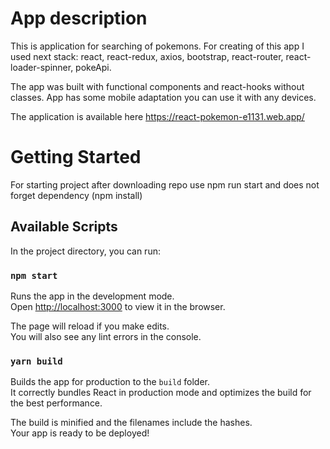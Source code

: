 # App description 

This is application for searching of pokemons. For creating of this app I used next stack: react, react-redux, axios, bootstrap, react-router, react-loader-spinner, pokeApi.

The app was built with functional components and react-hooks without classes. App has some mobile adaptation you can use it with any devices.

The application is available here https://react-pokemon-e1131.web.app/

# Getting Started 

For starting project after downloading repo use 
npm run start and does not forget dependency (npm install)

## Available Scripts

In the project directory, you can run:

### `npm start`

Runs the app in the development mode.\
Open [http://localhost:3000](http://localhost:3000) to view it in the browser.

The page will reload if you make edits.\
You will also see any lint errors in the console.

### `yarn build`

Builds the app for production to the `build` folder.\
It correctly bundles React in production mode and optimizes the build for the best performance.

The build is minified and the filenames include the hashes.\
Your app is ready to be deployed!


